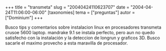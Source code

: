 +++
title = "transmeta"
slug = "20040424110623707"
date = "2004-04-24T11:06:00-06:00"
[taxonomies]
tema = ["preguntas"]
autor = ["Dominium"]
+++

Busco tips y comentarios sobre instalacion linux en procesadores
transmeta crusoe 5600 laptop. mandrake 9.1 se instala perfecto, pero aun
no quedo satisfecho con la instalación y la deteccion de longrun y
graficos 3D. Busco sacarle el maximo provecho a esta maravilla de
procesador.
